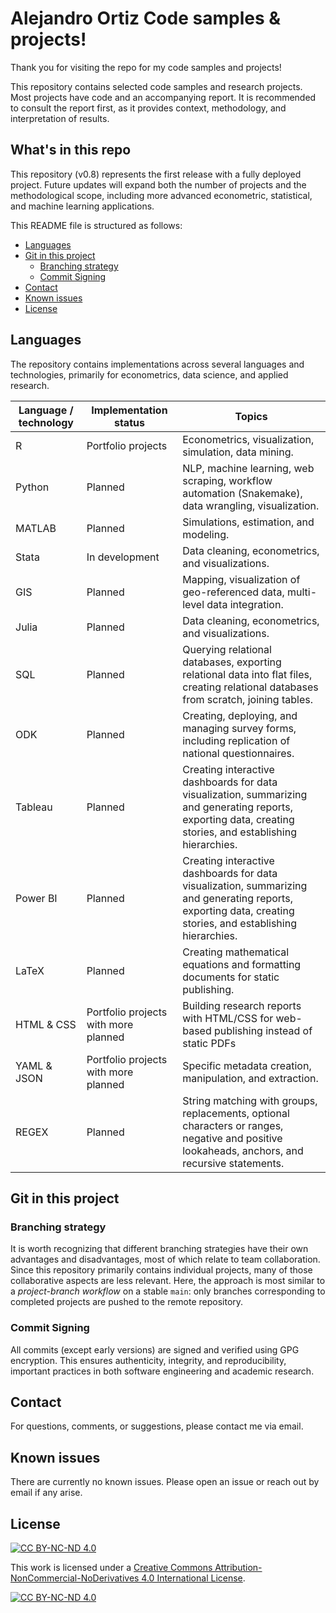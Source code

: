 # Alejandro Ortiz Code samples & projects! <!-- omit in toc -->

Thank you for visiting the repo for my code samples and projects!

This repository contains selected code samples and research projects.
Most projects have code and an accompanying report. It is recommended to consult the report first, as it provides context, methodology, and interpretation of results.

## What's in this repo <!-- omit in toc -->

This repository (v0.8) represents the first release with a fully deployed project. Future updates will expand both the number of projects and the methodological scope, including more advanced econometric, statistical, and machine learning applications.

This README file is structured as follows:

- [Languages](#languages)
- [Git in this project](#git-in-this-project)
  - [Branching strategy](#branching-strategy)
  - [Commit Signing](#commit-signing)
- [Contact](#contact)
- [Known issues](#known-issues)
- [License](#license)

## Languages

The repository contains implementations across several languages and technologies, primarily for econometrics, data science, and applied research.

| Language / technology | Implementation status                | Topics                                                                                                                                                      |
| --------------------- | ------------------------------------ | ----------------------------------------------------------------------------------------------------------------------------------------------------------- |
| R                     | Portfolio projects                   | Econometrics, visualization, simulation, data mining.                                                                                                       |
| Python                | Planned                              | NLP, machine learning, web scraping, workflow automation (Snakemake), data wrangling, visualization.                                                        |
| MATLAB                | Planned                              | Simulations, estimation, and modeling.                                                                                                                      |
| Stata                 | In development                       | Data cleaning, econometrics, and visualizations.                                                                                                            |
| GIS                   | Planned                              | Mapping, visualization of geo-referenced data, multi-level data integration.                                                                                |
| Julia                 | Planned                              | Data cleaning, econometrics, and visualizations.                                                                                                            |
| SQL                   | Planned                              | Querying relational databases, exporting relational data into flat files, creating relational databases from scratch, joining tables.                       |
| ODK                   | Planned                              | Creating, deploying, and managing survey forms, including replication of national questionnaires.                                                           |
| Tableau               | Planned                              | Creating interactive dashboards for data visualization, summarizing and generating reports, exporting data, creating stories, and establishing hierarchies. |
| Power BI              | Planned                              | Creating interactive dashboards for data visualization, summarizing and generating reports, exporting data, creating stories, and establishing hierarchies. |
| LaTeX                 | Planned                              | Creating mathematical equations and formatting documents for static publishing.                                                                             |
| HTML & CSS            | Portfolio projects with more planned | Building research reports with HTML/CSS for web-based publishing instead of static PDFs                                                                     |
| YAML & JSON           | Portfolio projects with more planned | Specific metadata creation, manipulation, and extraction.                                                                                                   |
| REGEX                 | Planned                              | String matching with groups, replacements, optional characters or ranges, negative and positive lookaheads, anchors, and recursive statements.              |

## Git in this project

### Branching strategy

It is worth recognizing that different branching strategies have their own advantages and disadvantages, most of which relate to team collaboration. Since this repository primarily contains individual projects, many of those collaborative aspects are less relevant. Here, the approach is most similar to a _project-branch workflow_ on a stable `main`: only branches corresponding to completed projects are pushed to the remote repository.

### Commit Signing

All commits (except early versions) are signed and verified using GPG encryption. This ensures authenticity, integrity, and reproducibility, important practices in both software engineering and academic research.

## Contact

For questions, comments, or suggestions, please contact me via email.

## Known issues

There are currently no known issues. Please open an issue or reach out by email if any arise.

## License

[![CC BY-NC-ND 4.0](https://img.shields.io/badge/License-CC%20BY--NC--ND-lightgrey)](https://creativecommons.org/licenses/by-nc-nd/4.0/)

This work is licensed under a [Creative Commons Attribution-NonCommercial-NoDerivatives 4.0 International License](https://creativecommons.org/licenses/by-nc-nd/4.0/).

[![CC BY-NC-ND 4.0](https://licensebuttons.net/l/by-nc-nd/4.0/88x31.png)](https://creativecommons.org/licenses/by-nc-nd/4.0/)
